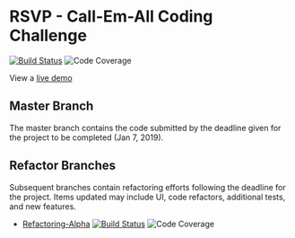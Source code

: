# RSVP - Call-Em-All Coding Challenge
[![Build Status](https://travis-ci.org/smcguinness/callemall-coding-challenge.svg?branch=master)](https://travis-ci.org/smcguinness/callemall-coding-challenge)
![Code Coverage](https://img.shields.io/codecov/c/github/smcguinness/callemall-coding-challenge.svg?style=flat)

View a [live demo](https://staging-cea-coding-challenge.herokuapp.com/)

## Master Branch
The master branch contains the code submitted by the deadline given for the project to be completed (Jan 7, 2019). 

## Refactor Branches
Subsequent branches contain refactoring efforts following the deadline for the project. Items updated may include UI, code refactors, additional tests, and new features.

* [Refactoring-Alpha](https://github.com/smcguinness/callemall-coding-challenge/tree/refactoring-alpha)  [![Build Status](https://travis-ci.org/smcguinness/callemall-coding-challenge.svg?branch=refactoring-alpha)](https://travis-ci.org/smcguinness/callemall-coding-challenge)
![Code Coverage](https://img.shields.io/codecov/c/github/smcguinness/callemall-coding-challenge/refactoring-alpha.svg?style=flat)
